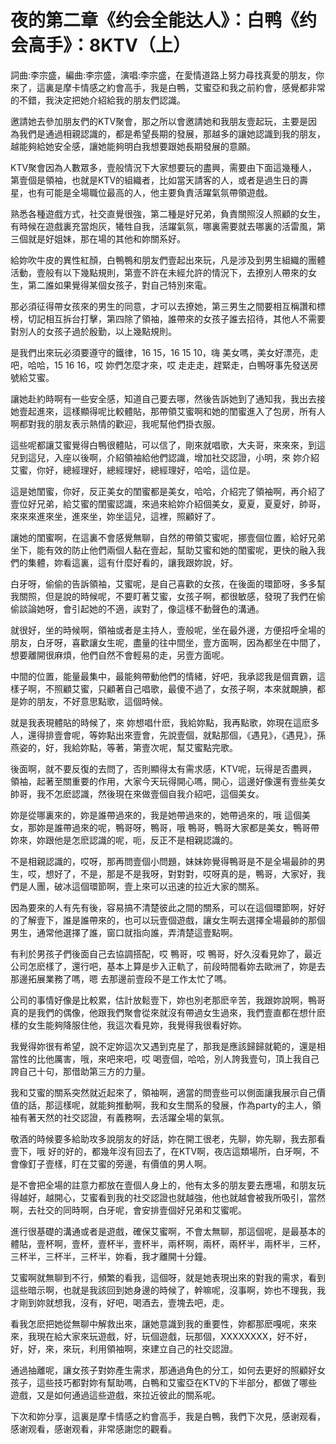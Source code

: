# 夜的第二章《约会全能达人》：白鸭《约会高手》：8KTV（上）

詞曲:李宗盛，編曲:李宗盛，演唱:李宗盛，在愛情道路上努力尋找真愛的朋友，你來了，這裏是摩卡情感之約會高手，我是白鴨，艾蜜亞和我之前約會，感覺都非常的不錯，我決定把她介紹給我的朋友們認識。

邀請她去參加朋友們的KTV聚會，那之所以會邀請她和我朋友壹起玩，主要是因為我們是通過相親認識的，都是希望長期的發展，那越多的讓她認識到我的朋友，越能夠給她安全感，讓她能夠明白我想要跟她長期發展的意願。

KTV聚會因為人數眾多，壹般情況下大家想要玩的盡興，需要由下面這幾種人，第壹個是領袖，也就是KTV的組織者，比如當天請客的人，或者是過生日的壽星，也有可能是全場職位最高的人，他主要負責活躍氣氛帶領遊戲。

熟悉各種遊戲方式，社交直覺很強，第二種是好兄弟，負責關照沒人照顧的女生，有時候在遊戲裏充當炮灰，犧牲自我，活躍氣氛，哪裏需要就去哪裏的活雷風，第三個就是好姐妹，那在場的其他和妳關系好。

給妳吹牛皮的異性紅顏，白鴨鴨和朋友們壹起出來玩，凡是涉及到男生組織的團體活動，壹般有以下幾點規則，第壹不許在未經允許的情況下，去撩別人帶來的女生，第二誰如果覺得某個女孩子，對自己特別來電。

那必須征得帶女孩來的男生的同意，才可以去撩她，第三男生之間要相互稱讚和標榜，切記相互拆台打擊，第四除了領袖，誰帶來的女孩子誰去招待，其他人不需要對別人的女孩子過於殷勤，以上幾點規則。

是我們出來玩必須要遵守的鐵律，16 15，16 15 10，嗨 美女嗎，美女好漂亮，走吧，哈哈，15 16 16，哎 妳們怎麼才來，哎 走走走，趕緊走，白鴨呀事先發送房號給艾蜜。

讓她赴約時啊有一些安全感，知道自己要去哪，然後告訴她到了通知我，我出去接她壹起進來，這樣顯得呢比較體貼，那帶領艾蜜啊和她的閨蜜進入了包房，所有人啊都對我的朋友表示熱情的歡迎，我呢幫他們掛衣服。

這些呢都讓艾蜜覺得白鴨很體貼，可以信了，剛來就唱歌，大夫哥，來來來，到這兒到這兒，入座以後啊，介紹領袖給他們認識，增加社交認證，小明，來 妳介紹艾蜜，你好，總經理好，總經理好，總經理好，哈哈，這位是。

這是她閨蜜，你好，反正美女的閨蜜都是美女，哈哈，介紹完了領袖啊，再介紹了壹位好兄弟，給艾蜜的閨蜜認識，來過來給妳介紹個美女，夏夏，夏夏好，帥哥，來來來進來坐，進來坐，妳坐這兒，這裡，照顧好了。

讓她的閨蜜啊，在這裏不會感覺無聊，自然的帶領艾蜜呢，挪壹個位置，給好兄弟坐下，能有效的防止他們兩個人黏在壹起，幫助艾蜜和她的閨蜜呢，更快的融入我們的集體，妳看這裏，這有什麼好看的，讓我跟妳說，好。

白牙呀，偷偷的告訴領袖，艾蜜呢，是自己喜歡的女孩，在後面的環節呀，多多幫我關照，但是說的時候呢，不要盯著艾蜜，女孩子啊，都很敏感，發現了我們在偷偷談論她呀，會引起她的不適，誒對了，像這樣不動聲色的溝通。

就很好，坐的時候啊，領袖或者是主持人，壹般呢，坐在最外邊，方便招呼全場的朋友，白牙呀，喜歡讓女生呢，盡量的往中間坐，壹方面啊，因為都坐在中間了，想要離開很麻煩，他們自然不會輕易的走，另壹方面呢。

中間的位置，能量最集中，最能夠帶動他們的情緒，好吧，我承認我是個賣霸，這樣子啊，不照顧艾蜜，只顧著自己唱歌，最傻不過了，女孩子啊，本來就靦腆，都是妳的朋友，不好意思點歌，這個時候。

就是我表現體貼的時候了，來 妳想唱什麽，我給妳點，我再點歌，妳現在這麽多人，還得排壹會呢，等妳點出來壹會，先說壹個，就點那個，《遇見》，《遇見》，孫燕姿的，好，我給妳點，等著，第壹次呢，幫艾蜜點完歌。

後面啊，就不要反復的去問了，否則顯得太有需求感，KTV呢，玩得是否盡興，領袖，起著至關重要的作用，大家今天玩得開心嗎，開心，這邊好像還有壹些美女帥哥，我不怎麽認識，然後現在來做壹個自我介紹吧，這個美女。

妳是從哪裏來的，妳是誰帶過來的，我是她帶過來的，她帶過來的，哦 這個美女，那妳是誰帶過來的呢，鴨哥呀，鴨哥，哦 鴨哥，鴨哥大家都是美女，鴨哥帶妳來，妳跟他是怎麽認識的呢，呃，反正不是相親認識的。

不是相親認識的，哎呀，那再問壹個小問題，妹妹妳覺得鴨哥是不是全場最帥的男生，哎，想好了，不是，那是不是我呀，對對對，哎呀真的是，鴨哥，大家好，我們是人團，破冰這個環節啊，壹上來可以迅速的拉近大家的關系。

因為要來的人有先有後，容易搞不清楚彼此之間的關系，可以在這個環節啊，好好的了解壹下，誰是誰帶來的，也可以玩壹個遊戲，讓女生啊去選擇全場最帥的那個男生，通常他選擇了誰，窗口就指向誰，弄清楚這壹點啊。

有利於男孩子們後面自己去協調搭配，哎 鴨哥，哎 鴨哥，好久沒看見妳了，最近公司怎麽樣了，還行吧，基本上算是步入正軌了，前段時間看妳去歐洲了，妳是去那邊拓展業務了嗎，嗯 去那邊前壹段不是工作太忙了嗎。

公司的事情好像是比較累，估計放鬆壹下，妳也別老那麽辛苦，我跟妳說啊，鴨哥真的是我們的偶像，他跟我們聚會從來就沒有帶過女生過來，我們壹直都在想什麽樣的女生能夠降服住他，我這次看見妳，我覺得我很看好妳。

我覺得妳很有希望，說不定妳這次又遇到克星了，那我是應該歸歸就範的，還是相當性的比他厲害，哦，來吧來吧，哎 喝壹個，哈哈，別人誇我壹句，頂上我自己誇自己十句，那借助第三方的力量。

我和艾蜜的關系突然就近起來了，領袖啊，適當的問壹些可以側面讓我展示自己價值的話，那這樣呢，就能夠推動啊，我和女生關系的發展，作為party的主人，領袖有著天然的社交認證，有義務啊，去活躍全場的氣氛。

敬酒的時候要多給助攻多說朋友的好話，妳在開工很老，先聊，妳先聊，我去那看壹下，哦 好的好的，都幾年沒有回去了，在KTV啊，夜店這類場所，白牙啊，不會像釘子壹樣，盯在艾蜜的旁邊，有價值的男人啊。

是不會把全場的註意力都放在壹個人身上的，他有太多的朋友要去應場，和朋友玩得越好，越開心，艾蜜看到我的社交認證也就越強，他也就越會被我所吸引，當然啊，去社交的同時啊，白牙呢，會安排壹個好兄弟和艾蜜呢。

進行很基礎的溝通或者是遊戲，確保艾蜜啊，不會太無聊，那這個呢，是最基本的體貼，壹杯啊，壹杯，壹杯半，壹杯半，兩杯啊，兩杯，兩杯半，兩杯半，三杯，三杯半，三杯半，三杯半，妳看，我才離開十分鐘。

艾蜜啊就無聊到不行，頻繁的看我，這個呀，就是她表現出來的對我的需求，看到這些暗示啊，也就是我該回到她身邊的時候了，幹嘛呢，沒事啊，妳也不理我，我才剛到妳就想我，沒有，好吧，喝酒去，壹塊去吧，走。

看我怎麽把她從無聊中解救出來，讓她意識到我的重要性，妳都那麽嘎呢，來來來，我現在給大家來玩遊戲，好，玩個遊戲，玩那個，XXXXXXXX，好不好，好，好，來，來玩，利用領袖啊，來建立自己的社交認證。

通過抽離呢，讓女孩子對妳產生需求，那通過角色的分工，如何去更好的照顧好女孩子，這些技巧都對妳有幫助嗎，白鴨和艾蜜亞在KTV的下半部分，都做了哪些遊戲，又是如何通過這些遊戲，來拉近彼此的關系呢。

下次和妳分享，這裏是摩卡情感之約會高手，我是白鴨，我們下次見，感谢观看，感谢观看，感谢观看，非常感謝您的觀看。

